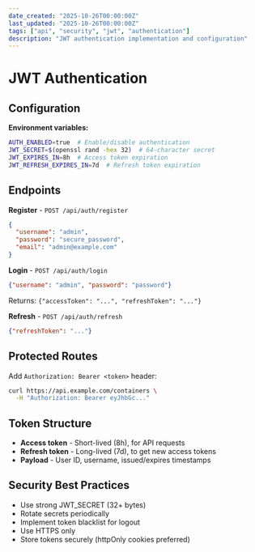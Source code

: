 ```yaml
---
date_created: "2025-10-26T00:00:00Z"
last_updated: "2025-10-26T00:00:00Z"
tags: ["api", "security", "jwt", "authentication"]
description: "JWT authentication implementation and configuration"
---
```

# JWT Authentication

## Configuration

**Environment variables:**

```bash
AUTH_ENABLED=true  # Enable/disable authentication
JWT_SECRET=$(openssl rand -hex 32)  # 64-character secret
JWT_EXPIRES_IN=8h  # Access token expiration
JWT_REFRESH_EXPIRES_IN=7d  # Refresh token expiration
```

## Endpoints

**Register** - `POST /api/auth/register`

```json
{
  "username": "admin",
  "password": "secure_password",
  "email": "admin@example.com"
}
```

**Login** - `POST /api/auth/login`

```json
{"username": "admin", "password": "password"}
```

Returns: `{"accessToken": "...", "refreshToken": "..."}`

**Refresh** - `POST /api/auth/refresh`

```json
{"refreshToken": "..."}
```

## Protected Routes

Add `Authorization: Bearer <token>` header:

```bash
curl https://api.example.com/containers \
  -H "Authorization: Bearer eyJhbGc..."
```

## Token Structure

- **Access token** - Short-lived (8h), for API requests
- **Refresh token** - Long-lived (7d), to get new access tokens
- **Payload** - User ID, username, issued/expires timestamps

## Security Best Practices

- Use strong JWT_SECRET (32+ bytes)
- Rotate secrets periodically
- Implement token blacklist for logout
- Use HTTPS only
- Store tokens securely (httpOnly cookies preferred)
